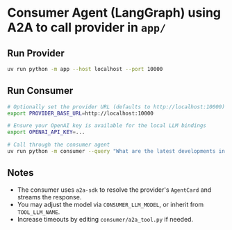 # Consumer Agent (LangGraph) using A2A to call provider in `app/`

## Run Provider

```bash
uv run python -m app --host localhost --port 10000
```

## Run Consumer

```bash
# Optionally set the provider URL (defaults to http://localhost:10000)
export PROVIDER_BASE_URL=http://localhost:10000

# Ensure your OpenAI key is available for the local LLM bindings
export OPENAI_API_KEY=...

# Call through the consumer agent
uv run python -m consumer --query "What are the latest developments in artificial intelligence?"
```

## Notes
- The consumer uses `a2a-sdk` to resolve the provider's `AgentCard` and streams the response.
- You may adjust the model via `CONSUMER_LLM_MODEL`, or inherit from `TOOL_LLM_NAME`.
- Increase timeouts by editing `consumer/a2a_tool.py` if needed. 